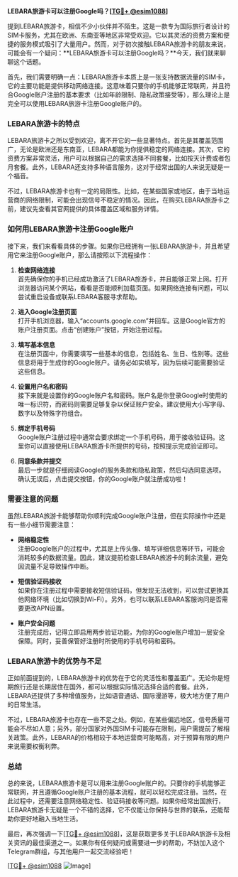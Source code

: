 **LEBARA旅游卡可以注册Google吗？[[TG💪+ @esim1088](https://t.me/s/esim1088)]**

提到LEBARA旅游卡，相信不少小伙伴并不陌生。这是一款专为国际旅行者设计的SIM卡服务，尤其在欧洲、东南亚等地区非常受欢迎。它以其灵活的资费方案和便捷的服务模式吸引了大量用户。然而，对于初次接触LEBARA旅游卡的朋友来说，可能会有一个疑问：**LEBARA旅游卡可以注册Google吗？**今天，我们就来聊聊这个话题。

首先，我们需要明确一点：LEBARA旅游卡本质上是一张支持数据流量的SIM卡，它的主要功能是提供移动网络连接。这意味着只要你的手机能够正常联网，并且符合Google账户注册的基本要求（比如年龄限制、隐私政策接受等），那么理论上是完全可以使用LEBARA旅游卡注册Google账户的。

### **LEBARA旅游卡的特点**

LEBARA旅游卡之所以受到欢迎，离不开它的一些显著特点。首先是其覆盖范围广，无论是欧洲还是东南亚，LEBARA都能为你提供稳定的网络连接。其次，它的资费方案非常灵活，用户可以根据自己的需求选择不同套餐，比如按天计费或者包月套餐。此外，LEBARA还支持多种语言服务，这对于经常出国的人来说无疑是一个福音。

不过，LEBARA旅游卡也有一定的局限性。比如，在某些国家或地区，由于当地运营商的网络限制，可能会出现信号不稳定的情况。因此，在购买LEBARA旅游卡之前，建议先查看其官网提供的具体覆盖区域和服务详情。

### **如何用LEBARA旅游卡注册Google账户**

接下来，我们来看看具体的步骤。如果你已经拥有一张LEBARA旅游卡，并且希望用它来注册Google账户，那么请按照以下流程操作：

1. **检查网络连接**  
   首先确保你的手机已经成功激活了LEBARA旅游卡，并且能够正常上网。打开浏览器访问某个网站，看看是否能顺利加载页面。如果网络连接有问题，可以尝试重启设备或联系LEBARA客服寻求帮助。

2. **进入Google注册页面**  
   打开手机浏览器，输入“accounts.google.com”并回车。这是Google官方的账户注册页面。点击“创建账户”按钮，开始注册过程。

3. **填写基本信息**  
   在注册页面中，你需要填写一些基本的信息，包括姓名、生日、性别等。这些信息将用于生成你的Google账户。请务必如实填写，因为后续可能需要验证这些信息。

4. **设置用户名和密码**  
   接下来就是设置你的Google账户名和密码。账户名是你登录Google时使用的唯一标识符，而密码则需要足够复杂以保证账户安全。建议使用大小写字母、数字以及特殊字符组合。

5. **绑定手机号码**  
   Google账户注册过程中通常会要求绑定一个手机号码，用于接收验证码。这里你可以直接使用LEBARA旅游卡所提供的号码，按照提示完成验证即可。

6. **同意条款并提交**  
   最后一步就是仔细阅读Google的服务条款和隐私政策，然后勾选同意选项。确认无误后，点击提交按钮，你的Google账户就注册成功啦！

### **需要注意的问题**

虽然LEBARA旅游卡能够帮助你顺利完成Google账户注册，但在实际操作中还是有一些小细节需要注意：

- **网络稳定性**  
  注册Google账户的过程中，尤其是上传头像、填写详细信息等环节，可能会消耗较多的数据流量。因此，建议提前检查LEBARA旅游卡的剩余流量，避免因流量不足导致操作中断。

- **短信验证码接收**  
  如果你在注册过程中需要接收短信验证码，但发现无法收到，可以尝试更换其他网络环境（比如切换到Wi-Fi）。另外，也可以联系LEBARA客服询问是否需要更改APN设置。

- **账户安全问题**  
  注册完成后，记得立即启用两步验证功能，为你的Google账户增加一层安全保障。同时，妥善保管好注册时所使用的手机号码和密码。

### **LEBARA旅游卡的优势与不足**

正如前面提到的，LEBARA旅游卡的优势在于它的灵活性和覆盖面广。无论你是短期旅行还是长期居住在国外，都可以根据实际情况选择合适的套餐。此外，LEBARA还提供了多种增值服务，比如语音通话、国际漫游等，极大地方便了用户的日常生活。

不过，LEBARA旅游卡也存在一些不足之处。例如，在某些偏远地区，信号质量可能会不尽如人意；另外，部分国家对外国SIM卡可能存在限制，用户需提前了解相关政策。此外，LEBARA的价格相较于本地运营商可能略高，对于预算有限的用户来说需要权衡利弊。

### **总结**

总的来说，LEBARA旅游卡是可以用来注册Google账户的。只要你的手机能够正常联网，并且遵循Google账户注册的基本流程，就可以轻松完成注册。当然，在此过程中，还需要注意网络稳定性、验证码接收等问题。如果你经常出国旅行，LEBARA旅游卡无疑是一个不错的选择，它不仅能让你保持与世界的联系，还能帮助你更好地融入当地生活。

最后，再次强调一下[[TG💪+ @esim1088](https://t.me/s/esim1088)]，这是获取更多关于LEBARA旅游卡及相关资讯的最佳渠道之一。如果你有任何疑问或需要进一步的帮助，不妨加入这个Telegram群组，与其他用户一起交流经验吧！

[[TG💪+ @esim1088](https://t.me/s/esim1088) ![Image](https://i.postimg.cc/4NQfJmqS/Snipaste-2025-05-13-00-14-12.png)]